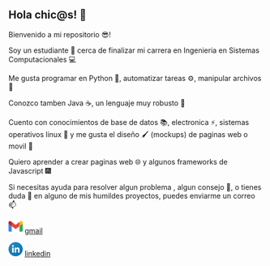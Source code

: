 ## Hola chic@s! 👋

Bienvenido a mi repositorio 😎! 

Soy un estudiante 📖 cerca de finalizar mi carrera en Ingenieria en Sistemas Computacionales 💻

Me gusta programar en Python 🐍, automatizar tareas ⚙, manipular archivos 📄

Conozco tamben Java ☕, un lenguaje muy robusto 💪

Cuento con conocimientos de base de datos 📚, electronica ⚡, sistemas operativos linux 🐧 y me gusta el diseño 🖌️ (mockups) de paginas web o movil 📱

Quiero aprender a crear paginas web 🌐 y algunos frameworks de Javascript 🎆

Si necesitas ayuda para resolver algun problema , algun consejo 🤝, o tienes duda 💬 en alguno de mis humildes proyectos, puedes enviarme un correo 📫

![](/gm.svg) [gmail](mailto:ojoshuacg@gmail.com)

![](/in.svg) [linkedin](https://mx.linkedin.com/in/ojoshuacg)

<!--
**OJoshuaCG/OJoshuaCG** is a ✨ _special_ ✨ repository because its `README.md` (this file) appears on your GitHub profile.

Here are some ideas to get you started:

- 🔭 I’m currently working on ...
- 🌱 I’m currently learning ...
- 👯 I’m looking to collaborate on ...
- 🤔 I’m looking for help with ...
- 💬 Ask me about ...
- 📫 How to reach me: ...
- 😄 Pronouns: ...
- ⚡ Fun fact: ...
-->
